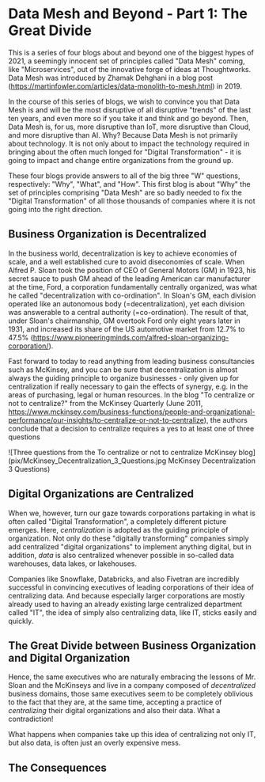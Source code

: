 # Data Mesh and Beyond - Part 1: The Great Divide

This is a series of four blogs about and beyond one of the biggest hypes of 2021, a seemingly innocent set of principles called "Data Mesh" coming, like "Microservices", out of the innovative forge of ideas at Thoughtworks. Data Mesh was introduced by Zhamak Dehghani in a blog post (https://martinfowler.com/articles/data-monolith-to-mesh.html) in 2019.

In the course of this series of blogs, we wish to convince you that Data Mesh is and will be the most disruptive of all disruptive "trends" of the last ten years, and even more so if you take it and think and go beyond. Then, Data Mesh is, for us, more disruptive than IoT, more disruptive than Cloud, and more disruptive than AI. Why? Because Data Mesh is not primarily about technology. It is not only about to impact the technology required in bringing about the often much longed for "Digital Transformation" - it is going to impact and change entire organizations from the ground up.

These four blogs provide answers to all of the big three "W" questions, respectively: "Why", "What", and "How". This first blog is about "Why" the set of principles comprising "Data Mesh" are so badly needed to fix the "Digital Transformation" of all those thousands of companies where it is not going into the right direction.

## Business Organization is Decentralized

In the business world, decentralization is key to achieve economies of scale, and a well established cure to avoid diseconomies of scale. When Alfred P. Sloan took the position of CEO of General Motors (GM) in 1923, his secret sauce to push GM ahead of the leading American car manufacturer at the time, Ford, a corporation fundamentally centrally organized, was what he called "decentralization with co-ordination". In Sloan's GM, each division operated like an autonomous body (=decentralization), yet each division was answerable to a central authority (=co-ordination). The result of that, under Sloan's chairmanship, GM overtook Ford only eight years later in 1931, and increased its share of the US automotive market from 12.7% to 47.5% (https://www.pioneeringminds.com/alfred-sloan-organizing-corporation/).

Fast forward to today to read anything from leading business consultancies such as McKinsey, and you can be sure that decentralization is almost always the guiding principle to organize businesses - only given up for centralization if really necessary to gain the effects of synergy, e.g. in the areas of purchasing, legal or human resources. In the blog "To centralize or not to centralize?" from the McKinsey Quarterly (June 2011, https://www.mckinsey.com/business-functions/people-and-organizational-performance/our-insights/to-centralize-or-not-to-centralize), the authors conclude that a decision to centralize requires a yes to at least one of three questions

![Three questions from the To centralize or not to centralize McKinsey blog](pix/McKinsey_Decentralization_3_Questions.jpg McKinsey Decentralization 3 Questions)

## Digital Organizations are Centralized

When we, however, turn our gaze towards corporations partaking in what is often called "Digital Transformation", a completely different picture emerges. Here, *centralization* is adopted as the guiding principle of organization. Not only do these "digitally transforming" companies simply add centralized "digital organizations" to implement anything digital, but in addition, *data* is also centralized whenever possible in so-called data warehouses, data lakes, or lakehouses.

Companies like Snowflake, Databricks, and also Fivetran are incredibly successful in convincing executives of leading corporations of their idea of centralizing data. And because especially larger corporations are mostly already used to having an already existing large centralized department called "IT", the idea of simply also centralizing data, like IT, sticks easily and quickly.

## The Great Divide between Business Organization and Digital Organization

Hence, the same executives who are naturally embracing the lessons of Mr. Sloan and the McKinseys and live in a company composed of *decentralized* business domains, those same executives seem to be completely oblivious to the fact that they are, at the same time, accepting a practice of *centralizing* their digital organizations and also their data. What a contradiction!

What happens when companies take up this idea of centralizing not only IT, but also data, is often just an overly expensive mess.

## The Consequences


